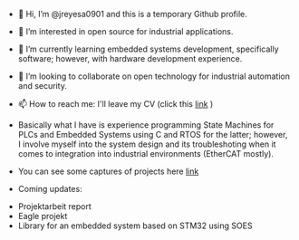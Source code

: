 - 👋 Hi, I’m @jreyesa0901 and this is a temporary Github profile.
- 👀 I’m interested in open source for industrial applications.
- 🌱 I’m currently learning embedded systems development, specifically software; however, with hardware development experience.
- 💞️ I’m looking to collaborate on open technology for industrial automation and security.
- 📫 How to reach me: I'll leave my CV (click this [link](https://github.com/jreyesa0901/jreyesa0901/blob/main/CV_2023_English__no_foto.pdf?raw=true) )

- Basically what I have is experience programming State Machines for PLCs and Embedded Systems using C and RTOS for the latter; however, I involve myself into the system design and its troubleshoting when it comes to integration into industrial environments (EtherCAT mostly).
- You can see some captures of projects here [link](https://github.com/jreyesa0901/jreyesa0901/tree/main/Projects%20captures)

- Coming updates: 
* Projektarbeit report
* Eagle projekt
* Library for an embedded system based on STM32 using SOES


<!---
jreyesa0901/jreyesa0901 is a ✨ special ✨ repository because its `README.md` (this file) appears on your GitHub profile.
You can click the Preview link to take a look at your changes.
--->
